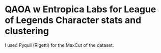 # QAOA w Entropica Labs for League of Legends Character stats and clustering

I used Pyquil (Rigetti) for the MaxCut of the dataset.
